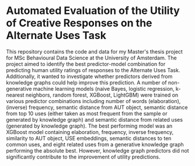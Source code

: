 # Automated Evaluation of the Utility of Creative Responses on the Alternate Uses Task

This repository contains the code and data for my Master's thesis project for MSc Behavioural Data Science at the University of Amsterdam. The project aimed to identify the best predictor-model combination for predicting human utility ratings of responses to the Alternate Uses Task. Additionally, it wanted to investigate whether predictors derived from knowledge graphs could help improve this prediction. A number of non-generative machine learning models (naive Bayes, logistic regression, k-nearest neighbors, random forest, XGBoost, LightGBM) were trained on various predictor combinations including number of words (elaboration), (inverse) frequency, semantic distance from AUT object, semantic distance from top 10 uses (either taken as most frequent from the sample or generated by knowledge graph) and semantic distance from related uses (generated by knowledge graph). The best performing model was an XGBoost model containing elaboration, frequency, inverse frequency, similarity to AUT object, USE embeddings, semantic distances to ten common uses, and eight related uses from a generative knowledge graph performing the absolute best. However, knowledge graph predictors did not significantly contribute to the improvement of utility predictions.
